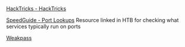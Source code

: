 [HackTricks - HackTricks](https://book.hacktricks.xyz/welcome/readme)

[SpeedGuide - Port Lookups](https://www.speedguide.net/)
Resource linked in HTB for checking what services typically run on ports

[Weakpass](https://weakpass.com/wordlist/1946)
